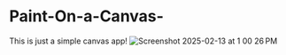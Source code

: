 # Paint-On-a-Canvas-
This is just a simple canvas app! 
![Screenshot 2025-02-13 at 1 00 26 PM](https://github.com/user-attachments/assets/d975212d-3d59-4c94-8b27-ea5cf921a2ee)
